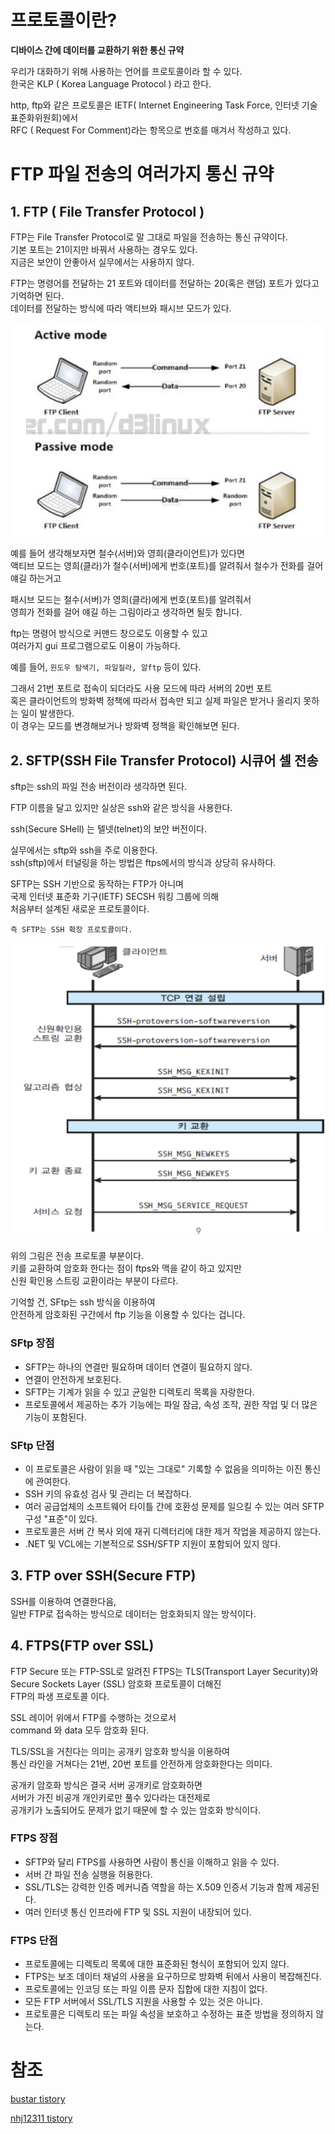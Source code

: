 # 프로토콜이란?

**디바이스 간에 데이터를 교환하기 위한 통신 규약**

우리가 대화하기 위해 사용하는 언어를 프로토콜이라 할 수 있다.  
한국은 KLP ( Korea Language Protocol ) 라고 한다.

http, ftp와 같은 프로토콜은 IETF( Internet Engineering Task Force, 인터넷 기술표준화위원회)에서  
RFC ( Request For Comment)라는 항목으로 번호를 매겨서 작성하고 있다.




# FTP 파일 전송의 여러가지 통신 규약

## 1. FTP ( File Transfer Protocol )

FTP는 File Transfer Protocol로 말 그대로 파일을 전송하는 통신 규약이다.  
기본 포트는 21이지만 바꿔서 사용하는 경우도 있다.  
지금은 보안이 안좋아서 실무에서는 사용하지 않다.

FTP는 명령어를 전달하는 21 포트와 데이터를 전달하는 20(혹은 랜덤) 포트가 있다고 기억하면 된다.  
데이터를 전달하는 방식에 따라 액티브와 패시브 모드가 있다.

![ftp](./ftp.PNG)

예를 들어 생각해보자면 철수(서버)와 영희(클라이언트)가 있다면   
액티브 모드는 영희(클라)가 철수(서버)에게 번호(포트)를 알려줘서 철수가 전화를 걸어 얘길 하는거고 

패시브 모드는 철수(서버)가 영희(클라)에게 번호(포트)를 알려줘서    
영희가 전화를 걸어 얘길 하는 그림이라고 생각하면 될듯 합니다. 

ftp는 명령어 방식으로 커맨드 창으로도 이용할 수 있고   
여러가지 gui 프로그램으로도 이용이 가능하다.

예를 들어, `윈도우 탐색기, 파일질라, 알ftp` 등이 있다.

그래서 21번 포트로 접속이 되더라도 사용 모드에 따라 서버의 20번 포트     
혹은 클라이언트의 방화벽 정책에 따라서 접속만 되고 실제 파일은 받거나 올리지 못하는 일이 발생한다.   
이 경우는 모드를 변경해보거나 방화벽 정책을 확인해보면 된다.


## 2. SFTP(SSH File Transfer Protocol) 시큐어 셀 전송
sftp는 ssh의 파일 전송 버전이라 생각하면 된다.

FTP 이름을 달고 있지만 실상은 ssh와 같은 방식을 사용한다.

ssh(Secure SHell) 는 텔넷(telnet)의 보안 버전이다.

실무에서는 sftp와 ssh을 주로 이용한다.  
ssh(sftp)에서 터널링을 하는 방법은 ftps에서의 방식과 상당히 유사하다.

SFTP는 SSH 기반으로 동작하는 FTP가 아니며     
국제 인터넷 표준화 기구(IETF) SECSH 워킹 그룹에 의해   
처음부터 설계된 새로운 프로토콜이다. 

`즉 SFTP는 SSH 확장 프로토콜이다.`

![sftp](./sftp.PNG)

위의 그림은 전송 프로토콜 부분이다.  
키를 교환하여 암호화 한다는 점이  ftps와 맥을 같이 하고 있지만  
신원 확인용 스트링 교환이라는 부분이 다르다. 

기억할 건, SFtp는 ssh 방식을 이용하여  
안전하게 암호화된 구간에서 ftp 기능을 이용할 수 있다는 겁니다.



### SFtp 장점
* SFTP는 하나의 연결만 필요하며 데이터 연결이 필요하지 않다.
* 연결이 안전하게 보호된다.
* SFTP는 기계가 읽을 수 있고 균일한 디렉토리 목록을 자랑한다.
* 프로토콜에서 제공하는 추가 기능에는 파일 잠금, 속성 조작, 권한 작업 및 더 많은 기능이 포함된다.

### SFtp 단점
* 이 프로토콜은 사람이 읽을 때 "있는 그대로" 기록할 수 없음을 의미하는 이진 통신에 관여한다.
* SSH 키의 유효성 검사 및 관리는 더 복잡하다.
* 여러 공급업체의 소프트웨어 타이틀 간에 호환성 문제를 일으킬 수 있는 여러 SFTP 구성 "표준"이 있다.
* 프로토콜은 서버 간 복사 외에 재귀 디렉터리에 대한 제거 작업을 제공하지 않는다.
* .NET 및 VCL에는 기본적으로 SSH/SFTP 지원이 포함되어 있지 않다.



## 3. FTP over SSH(Secure FTP)
SSH를 이용하여 연결한다음,   
일반 FTP로 접속하는 방식으로 데이터는 암호화되지 않는 방식이다.


## 4. FTPS(FTP over SSL)
FTP Secure 또는 FTP-SSL로 알려진 FTPS는 TLS(Transport Layer Security)와   
Secure Sockets Layer (SSL) 암호화 프로토콜이 더해진   
FTP의 파생 프로토콜 이다.


SSL 레이어 위에서 FTP를 수행하는 것으로서   
command 와 data 모두 암호화 된다.


TLS/SSL을 거친다는 의미는 공개키 암호화 방식을 이용하여   
통신 라인을 거쳐다는 21번, 20번 포트를 안전하게 암호화한다는 의미다.

공개키 암호화 방식은 결국 서버 공개키로 암호화하면   
서버가 가진 비공개 개인키로만 풀수 있다라는 대전제로   
공개키가 노출되어도 문제가 없기 때문에 할 수 있는 암호화 방식이다.


### FTPS 장점
* SFTP와 달리 FTPS를 사용하면 사람이 통신을 이해하고 읽을 수 있다.   
* 서버 간 파일 전송 실행을 허용한다.  
* SSL/TLS는 강력한 인증 메커니즘 역할을 하는 X.509 인증서 기능과 함께 제공된다.  
* 여러 인터넷 통신 인프라에 FTP 및 SSL 지원이 내장되어 있다.


### FTPS 단점
* 프로토콜에는 디렉토리 목록에 대한 표준화된 형식이 포함되어 있지 않다.  
* FTPS는 보조 데이터 채널의 사용을 요구하므로 방화벽 뒤에서 사용이 복잡해진다.  
* 프로토콜에는 인코딩 또는 파일 이름 문자 집합에 대한 지침이 없다.
* 모든 FTP 서버에서 SSL/TLS 지원을 사용할 수 있는 것은 아니다.
* 프로토콜은 디렉토리 또는 파일 속성을 보호하고 수정하는 표준 방법을 정의하지 않는다.



# 참조

[bustar tistory](https://bustar.tistory.com/204)

[nhj12311 tistory](https://nhj12311.tistory.com/76)
